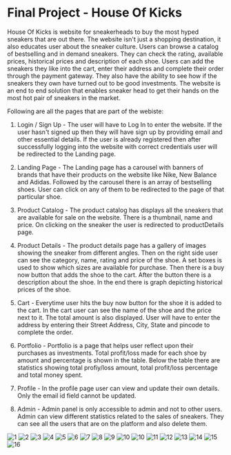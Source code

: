 ﻿
# Final Project - House Of Kicks

House Of Kicks is website for sneakerheads to buy the most hyped sneakers that are out there. The website isn't just a shopping destination, it also educates user about the sneaker culture. Users can browse a catalog of bestselling and in demand sneakers. They can check the rating, available prices, historical prices and description of each shoe. Users can add the sneakers they like into the cart, enter their address and complete their order through the payment gateway. They also have the ability to see how if the sneakers they own have turned out to be good investments.   The website is an end to end solution that enables sneaker head to get their hands on the most hot pair of sneakers in the market.

Following are all the pages that are part of the webiste:

1. Login / Sign Up - The user will have to Log In to enter the website. If the user hasn't signed up then they will have sign up by providing email and other essential details. If the user is already registered then after successfully logging into the website with correct credentials user will be redirected to the Landing page. 

2. Landing Page - The Landing page has a carousel with banners of brands that have their products on the website like Nike, New Balance and Adidas. Followed by the carousel there is an array of bestselling shoes. User can click on any of them to be redirected to the page of that particular shoe. 

3. Product Catalog - The product catalog has displays all the sneakers that are available for sale on the website. There is a thumbnail, name and price. On clicking on the sneaker the user is redirected to productDetails page. 

4. Product Details - The product details page has a gallery of images showing the sneaker from different angles. Then on the right side user can see the category, name, rating and price of the shoe. A set boxes is used to show which sizes are available for purchase. Then there is a buy now button that adds the shoe to the cart. After the button there is a description about the shoe. In the end there is graph depicting historical prices of the shoe.

5. Cart - Everytime user hits the buy now button for the shoe it is added to the cart. In the cart user can see the name of the shoe and the price next to it. The total amount is also displayed. User will have to enter the address by entering their Street Address, City, State and pincode to complete the order.

6. Portfolio - Portfolio is a page that helps user reflect upon their purchases as investments. Total profit/loss made for each shoe by amount and percentage is shown in the table. Below the table there are statistics showing total profiy/loss amount, total profit/loss percentage and total money spent.

7. Profile - In the profile page user can view and update their own details. Only the email id field cannot be updated.

8. Admin - Admin panel is only accessible to admin and not to other users. Admin can view different statistics related to the sales of sneakers. They can see all the users that are on the platform and also delete them.

![1](Output/1.png)
![2](Output/2.png)
![3](Output/3.png)
![4](Output/4.png)
![5](Output/5.png)
![6](Output/6.png)
![7](Output/7.png)
![8](Output/8.png)
![9](Output/9.png)
![10](Output/10.png)
![10](Output/10.png)
![11](Output/11.png)
![12](Output/12.png)
![13](Output/13.png)
![14](Output/14.png)
![15](Output/15.png)
![16](Output/16.png)



